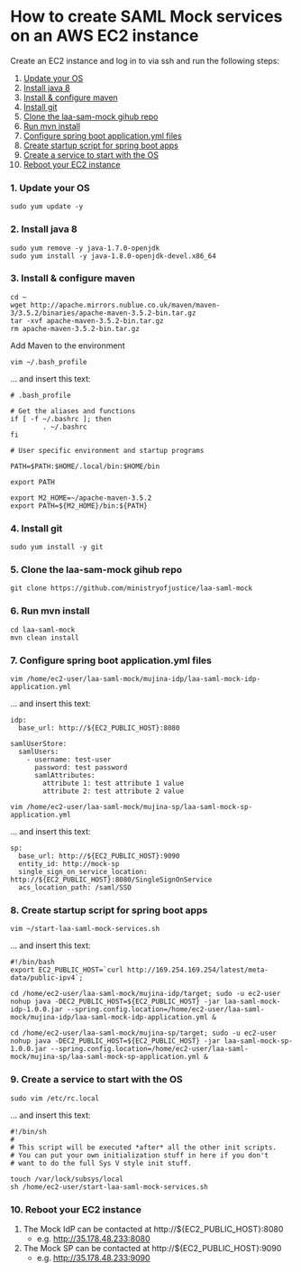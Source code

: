 # How to create SAML Mock services on an AWS EC2 instance
Create an EC2 instance and log in to via ssh and run the following steps:

1.  [Update your OS](#1-update-your-os)
2.  [Install java 8](#2-install-java-8)
3.  [Install & configure maven](#3-install--configure-maven)
4.  [Install git](#4-install-git)
5.  [Clone the laa-sam-mock gihub repo](#5-clone-the-laa-sam-mock-gihub-repo)
6.  [Run mvn install](#6-run-mvn-install)
7.  [Configure spring boot application.yml files](#7-configure-spring-boot-applicationyml-files)
8.  [Create startup script for spring boot apps](#8-create-startup-script-for-spring-boot-apps)
9.  [Create a service to start with the OS](#9-create-a-service-to-start-with-the-os)
10. [Reboot your EC2 instance](#10-reboot-your-ec2-instance)

### 1. Update your OS
```
sudo yum update -y
```

### 2. Install java 8
```
sudo yum remove -y java-1.7.0-openjdk
sudo yum install -y java-1.8.0-openjdk-devel.x86_64
```

### 3. Install & configure maven
```
cd ~
wget http://apache.mirrors.nublue.co.uk/maven/maven-3/3.5.2/binaries/apache-maven-3.5.2-bin.tar.gz
tar -xvf apache-maven-3.5.2-bin.tar.gz
rm apache-maven-3.5.2-bin.tar.gz
```

Add Maven to the environment
```
vim ~/.bash_profile
```

... and insert this text:
```
# .bash_profile

# Get the aliases and functions
if [ -f ~/.bashrc ]; then
        . ~/.bashrc
fi

# User specific environment and startup programs

PATH=$PATH:$HOME/.local/bin:$HOME/bin

export PATH

export M2_HOME=~/apache-maven-3.5.2
export PATH=${M2_HOME}/bin:${PATH}
```

### 4. Install git
```
sudo yum install -y git
```

### 5. Clone the laa-sam-mock gihub repo
```
git clone https://github.com/ministryofjustice/laa-saml-mock
```

### 6. Run mvn install
```
cd laa-saml-mock
mvn clean install
```

### 7. Configure spring boot application.yml files
```
vim /home/ec2-user/laa-saml-mock/mujina-idp/laa-saml-mock-idp-application.yml
```

... and insert this text:
```
idp:
  base_url: http://${EC2_PUBLIC_HOST}:8080

samlUserStore:
  samlUsers:
    - username: test-user
      password: test password
      samlAttributes:
        attribute 1: test attribute 1 value
        attribute 2: test attribute 2 value
```

```
vim /home/ec2-user/laa-saml-mock/mujina-sp/laa-saml-mock-sp-application.yml
```

... and insert this text:
```
sp:
  base_url: http://${EC2_PUBLIC_HOST}:9090
  entity_id: http://mock-sp
  single_sign_on_service_location: http://${EC2_PUBLIC_HOST}:8080/SingleSignOnService
  acs_location_path: /saml/SSO
```

### 8. Create startup script for spring boot apps
```
vim ~/start-laa-saml-mock-services.sh
```

... and insert this text:
```
#!/bin/bash
export EC2_PUBLIC_HOST=`curl http://169.254.169.254/latest/meta-data/public-ipv4`;

cd /home/ec2-user/laa-saml-mock/mujina-idp/target; sudo -u ec2-user nohup java -DEC2_PUBLIC_HOST=${EC2_PUBLIC_HOST} -jar laa-saml-mock-idp-1.0.0.jar --spring.config.location=/home/ec2-user/laa-saml-mock/mujina-idp/laa-saml-mock-idp-application.yml &

cd /home/ec2-user/laa-saml-mock/mujina-sp/target; sudo -u ec2-user nohup java -DEC2_PUBLIC_HOST=${EC2_PUBLIC_HOST} -jar laa-saml-mock-sp-1.0.0.jar --spring.config.location=/home/ec2-user/laa-saml-mock/mujina-sp/laa-saml-mock-sp-application.yml &
```

### 9. Create a service to start with the OS
```
sudo vim /etc/rc.local
```

... and insert this text:
```
#!/bin/sh
#
# This script will be executed *after* all the other init scripts.
# You can put your own initialization stuff in here if you don't
# want to do the full Sys V style init stuff.

touch /var/lock/subsys/local
sh /home/ec2-user/start-laa-saml-mock-services.sh
```

### 10. Reboot your EC2 instance
1. The Mock IdP can be contacted at http://${EC2_PUBLIC_HOST}:8080
   * e.g. http://35.178.48.233:8080
2. The Mock SP can be contacted at http://${EC2_PUBLIC_HOST}:9090
   * e.g. http://35.178.48.233:9090
